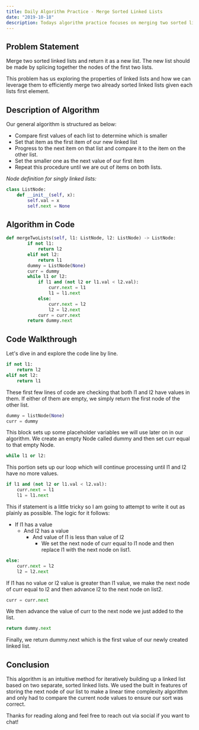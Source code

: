 ```yaml
---
title: Daily Algorithm Practice - Merge Sorted Linked Lists
date: "2019-10-18"
description: Todays algorithm practice focuses on merging two sorted linked lists into one.
---
```

## Problem Statement
Merge two sorted linked lists and return it as a new list. The new list should be made by splicing together the nodes of the first two lists.

This problem has us exploring the properties of linked lists and how we can leverage them to efficiently merge two already sorted linked lists given each lists first element.

## Description of Algorithm
Our general algorithm is structured as below:
* Compare first values of each list to determine which is smaller
* Set that item as the first item of our new linked list
* Progress to the next item on that list and compare it to the item on the other list.
* Set the smaller one as the next value of our first item
* Repeat this procedure until we are out of items on both lists.

*Node definition for singly linked lists:*
```python
class ListNode:
    def __init__(self, x):
        self.val = x
        self.next = None
```

## Algorithm in Code
```python
def mergeTwoLists(self, l1: ListNode, l2: ListNode) -> ListNode:
        if not l1:
            return l2
        elif not l2:
            return l1
        dummy = ListNode(None)
        curr = dummy
        while l1 or l2:
            if l1 and (not l2 or l1.val < l2.val):
                curr.next = l1
                l1 = l1.next
            else:
                curr.next = l2
                l2 = l2.next
            curr = curr.next
        return dummy.next
```
## Code Walkthrough
Let's dive in and explore the code line by line.

```python
if not l1:
    return l2
elif not l2:
    return l1
```
These first few lines of code are checking that both l1 and l2 have values in them. If either of them are empty, we simply return the first node of the other list.

```python
dummy = listNode(None)
curr = dummy
```
This block sets up some placeholder variables we will use later on in our algorithm. We create an empty Node called dummy and then set curr equal to that empty Node.

```python
while l1 or l2:
```
This portion sets up our loop which will continue processing until l1 and l2 have no more values.

```python
if l1 and (not l2 or l1.val < l2.val):
    curr.next = l1
    l1 = l1.next
```
This if statement is a little tricky so I am going to attempt to write it out as plainly as possible. The logic for it follows:
* If l1 has a value
    * And l2 has a value
        * And value of l1 is less than value of l2
            * We set the next node of curr equal to l1 node and then replace l1 with the next node on list1.

```python
else:
    curr.next = l2
    l2 = l2.next
```
If l1 has no value or l2 value is greater than l1 value, we make the next node of curr equal to l2 and then advance l2 to the next node on list2.

```python
curr = curr.next
```
We then advance the value of curr to the next node we just added to the list.

```python
return dummy.next
```
Finally, we return dummy.next which is the first value of our newly created linked list.

## Conclusion
This algorithm is an intuitive method for iteratively building up a linked list based on two separate, sorted linked lists. We used the built in features of storing the next node of our list to make a linear time complexity algorithm and only had to compare the current node values to ensure our sort was correct.

Thanks for reading along and feel free to reach out via social if you want to chat!